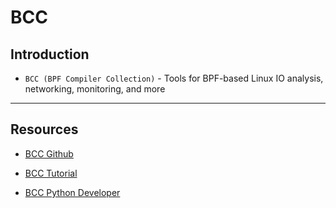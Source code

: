 # BCC

## Introduction

* `BCC (BPF Compiler Collection)` - Tools for BPF-based Linux IO analysis, networking, monitoring, and more 

---

## Resources

* [BCC Github](https://github.com/iovisor/bcc)

* [BCC Tutorial](https://github.com/iovisor/bcc/blob/master/docs/tutorial.md)

* [BCC Python Developer](https://github.com/iovisor/bcc/blob/master/docs/tutorial_bcc_python_developer.md)